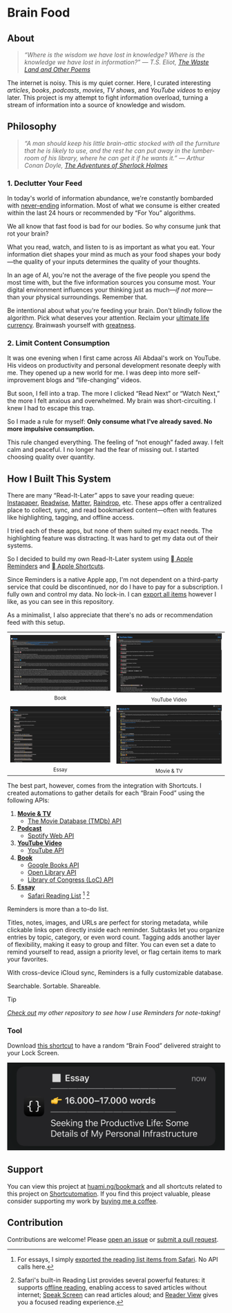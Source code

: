 # Brain Food

## About

> _“Where is the wisdom we have lost in knowledge? Where is the knowledge we have lost in information?” ― T.S. Eliot, [The Waste Land and Other Poems](https://www.goodreads.com/work/quotes/15306654)_

The internet is noisy. This is my quiet corner. Here, I curated interesting _articles_, _books_, _podcasts_, _movies_, _TV shows_, and _YouTube videos_ to enjoy later. This project is my attempt to fight information overload, turning a stream of information into a source of knowledge and wisdom.

## Philosophy

> _“A man should keep his little brain-attic stocked with all the furniture that he is likely to use, and the rest he can put away in the lumber-room of his library, where he can get it if he wants it.” ― Arthur Conan Doyle, [The Adventures of Sherlock Holmes](https://www.goodreads.com/work/quotes/1222101)_

### 1. Declutter Your Feed

In today's world of information abundance, we're constantly bombarded with [never-ending](https://perell.com/essay/never-ending-now/) information. Most of what we consume is either created within the last 24 hours or recommended by “For You” algorithms.

We all know that fast food is bad for our bodies. So why consume junk that rot your brain?

What you read, watch, and listen to is as important as what you eat. Your information diet shapes your mind as much as your food shapes your body—the quality of your inputs determines the quality of your thoughts.

In an age of AI, you're not the average of the five people you spend the most time with, but the five information sources you consume most. Your digital environment influences your thinking just as much—_if not more_—than your physical surroundings. Remember that.

Be intentional about what you're feeding your brain. Don't blindly follow the algorithm. Pick what deserves your attention. Reclaim your [ultimate life currency](https://www.youtube.com/shorts/ii4YJK_-RTk). Brainwash yourself with [greatness](https://www.google.com/search?q=Lindy+Library).

### 2. Limit Content Consumption

It was one evening when I first came across Ali Abdaal's work on YouTube. His videos on productivity and personal development resonate deeply with me. They opened up a new world for me. I was deep into more self-improvement blogs and “life-changing” videos.

But soon, I fell into a trap. The more I clicked “Read Next” or “Watch Next,” the more I felt anxious and overwhelmed. My brain was short-circuiting. I knew I had to escape this trap.

So I made a rule for myself: **Only consume what I've already saved. No more impulsive consumption.**

This rule changed everything. The feeling of “not enough” faded away. I felt calm and peaceful. I no longer had the fear of missing out. I started choosing quality over quantity.

## How I Built This System

There are many “Read-It-Later” apps to save your reading queue: [Instapaper](https://www.instapaper.com/), [Readwise](https://readwise.io/), [Matter](https://hq.getmatter.com/), [Raindrop](https://raindrop.io), etc. These apps offer a centralized place to collect, sync, and read bookmarked content—often with features like highlighting, tagging, and offline access.

I tried each of these apps, but none of them suited my exact needs. The highlighting feature was distracting. It was hard to get my data out of their systems.

So I decided to build my own Read-It-Later system using [ Apple Reminders](https://support.apple.com/en-au/guide/reminders/welcome/mac) and [ Apple Shortcuts](https://shortcutomation.com).

Since Reminders is a native Apple app, I'm not dependent on a third-party service that could be discontinued, nor do I have to pay for a subscription. I fully own and control my data. No lock-in. I can [export all items](https://shortcutomation.com/gallery/brain-food/share-brain-food/) however I like, as you can see in this repository.

As a minimalist, I also appreciate that there's no ads or recommendation feed with this setup.

<table align="center">
<tr>
<td align="center">
<a href="assets/book.png">
<kbd>
<img src="assets/book.png" width="" title=""/>
</kbd>
</a>
<br>
<sub>Book</sub>
</td>
<td align="center">
<a href="assets/youtube-video.png">
<kbd>
<img src="assets/youtube-video.png" width="" title=""/>
</kbd>
</a>
<br>
<sub>YouTube Video</sub>
</td>
</tr>
<tr>
<td align="center">
<a href="assets/essay.png">
<kbd>
<img src="assets/essay.png" width="" title=""/>
</kbd>
</a>
<br>
<sub>Essay</sub>
</td>
<td align="center">
<a href="assets/movie-and-tv.png">
<kbd>
<img src="assets/movie-and-tv.png" width="" title=""/>
</kbd>
</a>
<br>
<sub>Movie & TV</sub>
</td>
</tr>
</table>

The best part, however, comes from the integration with Shortcuts. I created automations to gather details for each “Brain Food” using the following APIs:

1. **[Movie & TV](https://huami.ng/bookmarks/movie-and-tv)**
	* [The Movie Database (TMDb) API](https://developer.themoviedb.org)
2. **[Podcast](https://huami.ng/bookmarks/podcast)**
	* [Spotify Web API](https://developer.spotify.com/documentation/web-api)
3. **[YouTube Video](https://huami.ng/bookmarks/youtube-video)**
	* [YouTube API](https://developers.google.com/youtube/v3/getting-started)
4. **[Book](https://huami.ng/bookmarks/book)**
	* [Google Books API](https://developers.google.com/books/docs/overview)
	* [Open Library API](https://openlibrary.org/developers/api)
	* [Library of Congress (LoC) API](https://www.loc.gov/apis)
5. **[Essay](https://huami.ng/bookmarks/essay)**
	* [Safari Reading List](https://support.apple.com/en-my/108970) [^1] [^2]

Reminders is more than a to-do list.

Titles, notes, images, and URLs are perfect for storing metadata, while clickable links open directly inside each reminder. Subtasks let you organize entries by topic, category, or even word count. Tagging adds another layer of flexibility, making it easy to group and filter. You can even set a date to remind yourself to read, assign a priority level, or flag certain items to mark your favorites.

With cross-device iCloud sync, Reminders is a fully customizable database.

Searchable. Sortable. Shareable.

> [!TIP]
> _[Check out](https://github.com/huaminghuangtw/Evergreen-Lists) my other repository to see how I use Reminders for note-taking!_

### Tool

Download [this shortcut](https://shortcutomation.com/gallery/shared/brain-food/) to have a random “Brain Food” delivered straight to your Lock Screen.

<p align="center">
<a href="assets/notification.png">
<kbd>
<img src="assets/notification.png" width="" title=""/>
</kbd>
</a>
</p>

## Support

You can view this project at [huami.ng/bookmark](https://huami.ng/bookmark) and all shortcuts related to this project on [Shortcutomation](https://shortcutomation.com/gallery/brain-food). If you find this project valuable, please consider supporting my work by [buying me a coffee](https://buymeacoffee.com/huaming.huang).

## Contribution

Contributions are welcome! Please [open an issue](https://github.com/huaminghuangtw/Brain-Food/issues/new) or [submit a pull request](https://github.com/huaminghuangtw/Brain-Food/compare).

[^1]: For essays, I simply [exported the reading list items from Safari](https://shortcutomation.com/gallery/brain-food/export-safari-reading-list/). No API calls here.
[^2]: Safari's built-in Reading List provides several powerful features: it supports [offline reading](https://support.apple.com/en-my/108970#:~:text=You%20can%20read%20the%20web%20page%20later,%20even%20if%20you're%20offline.), enabling access to saved articles without internet; [Speak Screen](https://support.apple.com/en-my/guide/iphone/iph96b214f0/ios) can read articles aloud; and [Reader View](https://support.apple.com/en-my/guide/iphone/iphdc30e3b86/ios) gives you a focused reading experience.
